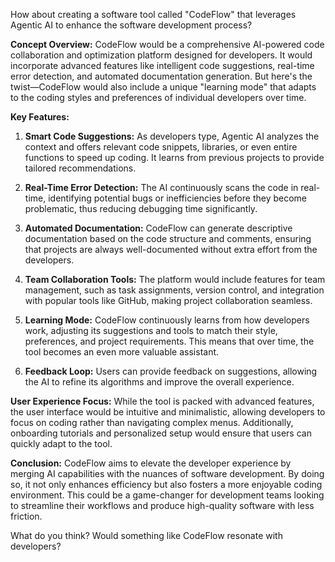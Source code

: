 How about creating a software tool called "CodeFlow" that leverages Agentic AI to enhance the software development process? 

**Concept Overview:**
CodeFlow would be a comprehensive AI-powered code collaboration and optimization platform designed for developers. It would incorporate advanced features like intelligent code suggestions, real-time error detection, and automated documentation generation. But here's the twist—CodeFlow would also include a unique "learning mode" that adapts to the coding styles and preferences of individual developers over time.

**Key Features:**

1. **Smart Code Suggestions:** As developers type, Agentic AI analyzes the context and offers relevant code snippets, libraries, or even entire functions to speed up coding. It learns from previous projects to provide tailored recommendations.

2. **Real-Time Error Detection:** The AI continuously scans the code in real-time, identifying potential bugs or inefficiencies before they become problematic, thus reducing debugging time significantly.

3. **Automated Documentation:** CodeFlow can generate descriptive documentation based on the code structure and comments, ensuring that projects are always well-documented without extra effort from the developers.

4. **Team Collaboration Tools:** The platform would include features for team management, such as task assignments, version control, and integration with popular tools like GitHub, making project collaboration seamless.

5. **Learning Mode:** CodeFlow continuously learns from how developers work, adjusting its suggestions and tools to match their style, preferences, and project requirements. This means that over time, the tool becomes an even more valuable assistant.

6. **Feedback Loop:** Users can provide feedback on suggestions, allowing the AI to refine its algorithms and improve the overall experience.

**User Experience Focus:**
While the tool is packed with advanced features, the user interface would be intuitive and minimalistic, allowing developers to focus on coding rather than navigating complex menus. Additionally, onboarding tutorials and personalized setup would ensure that users can quickly adapt to the tool.

**Conclusion:**
CodeFlow aims to elevate the developer experience by merging AI capabilities with the nuances of software development. By doing so, it not only enhances efficiency but also fosters a more enjoyable coding environment. This could be a game-changer for development teams looking to streamline their workflows and produce high-quality software with less friction. 

What do you think? Would something like CodeFlow resonate with developers?